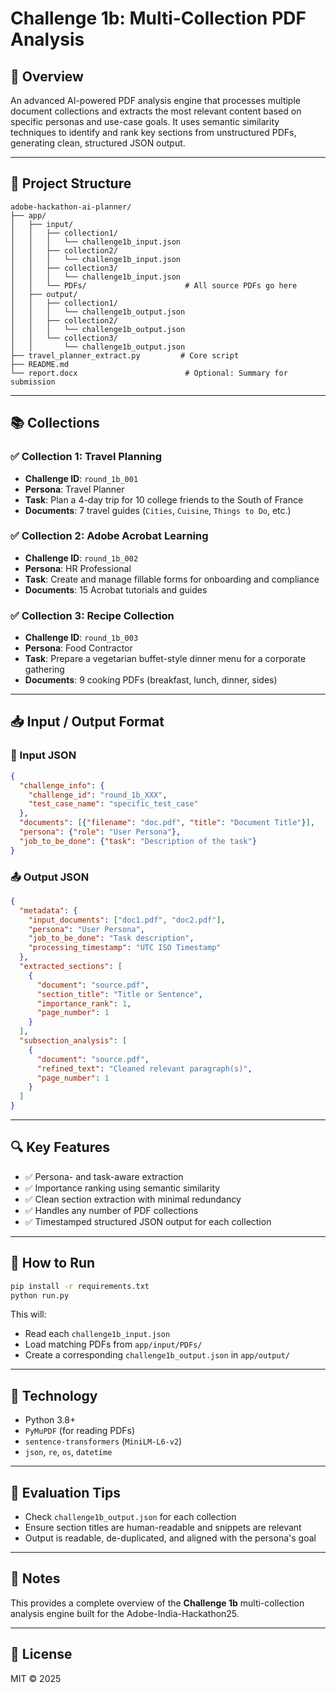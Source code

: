 # Challenge 1b: Multi-Collection PDF Analysis

## 🧠 Overview

An advanced AI-powered PDF analysis engine that processes multiple document collections and extracts the most relevant content based on specific personas and use-case goals. It uses semantic similarity techniques to identify and rank key sections from unstructured PDFs, generating clean, structured JSON output.

---

## 📁 Project Structure

```
adobe-hackathon-ai-planner/
├── app/
│   ├── input/
│   │   ├── collection1/
│   │   │   └── challenge1b_input.json
│   │   ├── collection2/
│   │   │   └── challenge1b_input.json
│   │   ├── collection3/
│   │   │   └── challenge1b_input.json
│   │   └── PDFs/                      # All source PDFs go here
│   ├── output/
│   │   ├── collection1/
│   │   │   └── challenge1b_output.json
│   │   ├── collection2/
│   │   │   └── challenge1b_output.json
│   │   └── collection3/
│   │       └── challenge1b_output.json
├── travel_planner_extract.py         # Core script
├── README.md
└── report.docx                        # Optional: Summary for submission
```

---

## 📚 Collections

### ✅ Collection 1: Travel Planning
- **Challenge ID**: `round_1b_001`
- **Persona**: Travel Planner  
- **Task**: Plan a 4-day trip for 10 college friends to the South of France  
- **Documents**: 7 travel guides (`Cities`, `Cuisine`, `Things to Do`, etc.)

### ✅ Collection 2: Adobe Acrobat Learning
- **Challenge ID**: `round_1b_002`
- **Persona**: HR Professional  
- **Task**: Create and manage fillable forms for onboarding and compliance  
- **Documents**: 15 Acrobat tutorials and guides

### ✅ Collection 3: Recipe Collection
- **Challenge ID**: `round_1b_003`
- **Persona**: Food Contractor  
- **Task**: Prepare a vegetarian buffet-style dinner menu for a corporate gathering  
- **Documents**: 9 cooking PDFs (breakfast, lunch, dinner, sides)

---

## 📥 Input / Output Format

### 📌 Input JSON
```json
{
  "challenge_info": {
    "challenge_id": "round_1b_XXX",
    "test_case_name": "specific_test_case"
  },
  "documents": [{"filename": "doc.pdf", "title": "Document Title"}],
  "persona": {"role": "User Persona"},
  "job_to_be_done": {"task": "Description of the task"}
}
```

### 📤 Output JSON
```json
{
  "metadata": {
    "input_documents": ["doc1.pdf", "doc2.pdf"],
    "persona": "User Persona",
    "job_to_be_done": "Task description",
    "processing_timestamp": "UTC ISO Timestamp"
  },
  "extracted_sections": [
    {
      "document": "source.pdf",
      "section_title": "Title or Sentence",
      "importance_rank": 1,
      "page_number": 1
    }
  ],
  "subsection_analysis": [
    {
      "document": "source.pdf",
      "refined_text": "Cleaned relevant paragraph(s)",
      "page_number": 1
    }
  ]
}
```

---

## 🔍 Key Features

- ✅ Persona- and task-aware extraction
- ✅ Importance ranking using semantic similarity
- ✅ Clean section extraction with minimal redundancy
- ✅ Handles any number of PDF collections
- ✅ Timestamped structured JSON output for each collection

---

## 🚀 How to Run

```bash
pip install -r requirements.txt
python run.py
```

This will:
- Read each `challenge1b_input.json`
- Load matching PDFs from `app/input/PDFs/`
- Create a corresponding `challenge1b_output.json` in `app/output/`

---

## 🧠 Technology

- Python 3.8+
- `PyMuPDF` (for reading PDFs)
- `sentence-transformers` (`MiniLM-L6-v2`)
- `json`, `re`, `os`, `datetime`

---

## 🧪 Evaluation Tips

- Check `challenge1b_output.json` for each collection
- Ensure section titles are human-readable and snippets are relevant
- Output is readable, de-duplicated, and aligned with the persona's goal

---

## 📝 Notes

This provides a complete overview of the **Challenge 1b** multi-collection analysis engine built for the Adobe-India-Hackathon25.

---

## 📎 License

MIT © 2025

